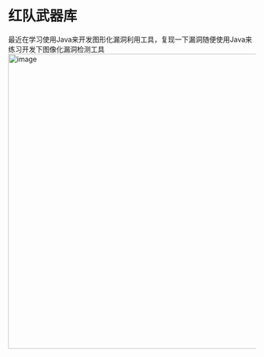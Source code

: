 # 红队武器库
最近在学习使用Java来开发图形化漏洞利用工具，复现一下漏洞随便使用Java来练习开发下图像化漏洞检测工具
<img width="600" alt="image" src="https://github.com/xiaokp7/GUIEXPTools/assets/105373673/1d5dadd5-19fd-4826-902f-d0dfad714c90">
